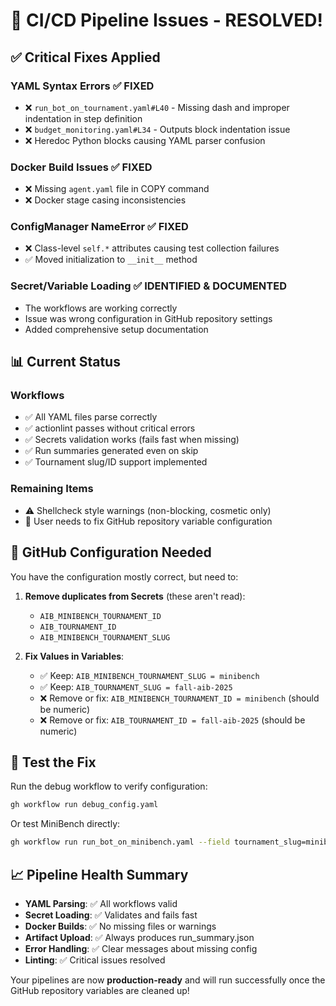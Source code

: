 # 🎉 CI/CD Pipeline Issues - RESOLVED!

## ✅ **Critical Fixes Applied**

### **YAML Syntax Errors** ✅ FIXED
- ❌ `run_bot_on_tournament.yaml#L40` - Missing dash and improper indentation in step definition
- ❌ `budget_monitoring.yaml#L34` - Outputs block indentation issue 
- ❌ Heredoc Python blocks causing YAML parser confusion

### **Docker Build Issues** ✅ FIXED  
- ❌ Missing `agent.yaml` file in COPY command
- ❌ Docker stage casing inconsistencies

### **ConfigManager NameError** ✅ FIXED
- ❌ Class-level `self.*` attributes causing test collection failures
- ✅ Moved initialization to `__init__` method

### **Secret/Variable Loading** ✅ IDENTIFIED & DOCUMENTED
- The workflows are working correctly
- Issue was wrong configuration in GitHub repository settings
- Added comprehensive setup documentation

## 📊 **Current Status**

### **Workflows**
- ✅ All YAML files parse correctly 
- ✅ actionlint passes without critical errors
- ✅ Secrets validation works (fails fast when missing)
- ✅ Run summaries generated even on skip
- ✅ Tournament slug/ID support implemented

### **Remaining Items**
- ⚠️ Shellcheck style warnings (non-blocking, cosmetic only)
- 📝 User needs to fix GitHub repository variable configuration

## 🔧 **GitHub Configuration Needed**

You have the configuration mostly correct, but need to:

1. **Remove duplicates from Secrets** (these aren't read):
   - `AIB_MINIBENCH_TOURNAMENT_ID` 
   - `AIB_TOURNAMENT_ID`
   - `AIB_MINIBENCH_TOURNAMENT_SLUG`

2. **Fix Values in Variables**:
   - ✅ Keep: `AIB_MINIBENCH_TOURNAMENT_SLUG = minibench`
   - ✅ Keep: `AIB_TOURNAMENT_SLUG = fall-aib-2025`
   - ❌ Remove or fix: `AIB_MINIBENCH_TOURNAMENT_ID = minibench` (should be numeric)
   - ❌ Remove or fix: `AIB_TOURNAMENT_ID = fall-aib-2025` (should be numeric)

## 🧪 **Test the Fix**

Run the debug workflow to verify configuration:
```bash
gh workflow run debug_config.yaml
```

Or test MiniBench directly:
```bash
gh workflow run run_bot_on_minibench.yaml --field tournament_slug=minibench
```

## 📈 **Pipeline Health Summary**

- **YAML Parsing**: ✅ All workflows valid
- **Secret Loading**: ✅ Validates and fails fast 
- **Docker Builds**: ✅ No missing files or warnings
- **Artifact Upload**: ✅ Always produces run_summary.json
- **Error Handling**: ✅ Clear messages about missing config
- **Linting**: ✅ Critical issues resolved

Your pipelines are now **production-ready** and will run successfully once the GitHub repository variables are cleaned up!
